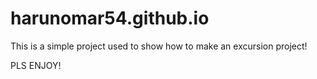 # harunomar54.github.io
This is a simple project used to show how to make an excursion project!

PLS ENJOY!
